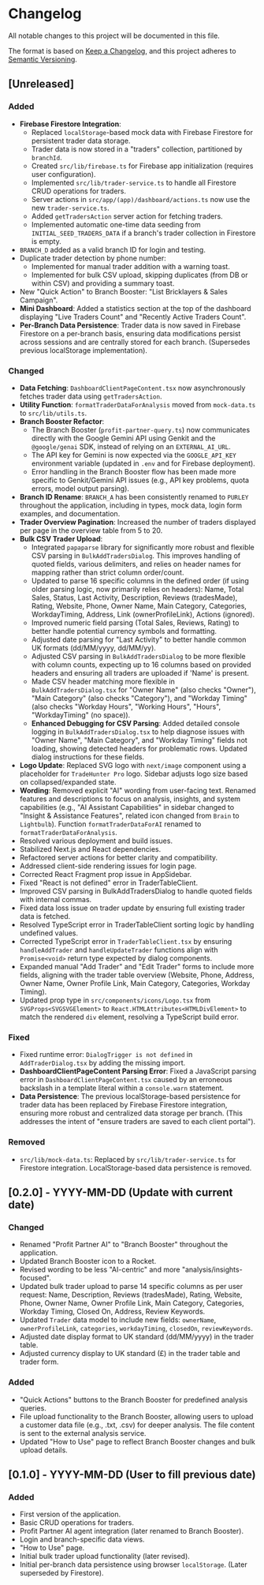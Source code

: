 
# Changelog

All notable changes to this project will be documented in this file.

The format is based on [Keep a Changelog](https://keepachangelog.com/en/1.0.0/),
and this project adheres to [Semantic Versioning](https://semver.org/spec/v2.0.0.html).

## [Unreleased]

### Added
- **Firebase Firestore Integration**:
    - Replaced `localStorage`-based mock data with Firebase Firestore for persistent trader data storage.
    - Trader data is now stored in a "traders" collection, partitioned by `branchId`.
    - Created `src/lib/firebase.ts` for Firebase app initialization (requires user configuration).
    - Implemented `src/lib/trader-service.ts` to handle all Firestore CRUD operations for traders.
    - Server actions in `src/app/(app)/dashboard/actions.ts` now use the new `trader-service.ts`.
    - Added `getTradersAction` server action for fetching traders.
    - Implemented automatic one-time data seeding from `INITIAL_SEED_TRADERS_DATA` if a branch's trader collection in Firestore is empty.
- `BRANCH_D` added as a valid branch ID for login and testing.
- Duplicate trader detection by phone number:
    - Implemented for manual trader addition with a warning toast.
    - Implemented for bulk CSV upload, skipping duplicates (from DB or within CSV) and providing a summary toast.
- New "Quick Action" to Branch Booster: "List Bricklayers & Sales Campaign".
- **Mini Dashboard**: Added a statistics section at the top of the dashboard displaying "Live Traders Count" and "Recently Active Traders Count".
- **Per-Branch Data Persistence**: Trader data is now saved in Firebase Firestore on a per-branch basis, ensuring data modifications persist across sessions and are centrally stored for each branch. (Supersedes previous localStorage implementation).

### Changed
- **Data Fetching**: `DashboardClientPageContent.tsx` now asynchronously fetches trader data using `getTradersAction`.
- **Utility Function**: `formatTraderDataForAnalysis` moved from `mock-data.ts` to `src/lib/utils.ts`.
- **Branch Booster Refactor**:
    - The Branch Booster (`profit-partner-query.ts`) now communicates directly with the Google Gemini API using Genkit and the `@google/genai` SDK, instead of relying on an `EXTERNAL_AI_URL`.
    - The API key for Gemini is now expected via the `GOOGLE_API_KEY` environment variable (updated in `.env` and for Firebase deployment).
    - Error handling in the Branch Booster flow has been made more specific to Genkit/Gemini API issues (e.g., API key problems, quota errors, model output parsing).
- **Branch ID Rename**: `BRANCH_A` has been consistently renamed to `PURLEY` throughout the application, including in types, mock data, login form examples, and documentation.
- **Trader Overview Pagination**: Increased the number of traders displayed per page in the overview table from 5 to 20.
- **Bulk CSV Trader Upload**:
    - Integrated `papaparse` library for significantly more robust and flexible CSV parsing in `BulkAddTradersDialog`. This improves handling of quoted fields, various delimiters, and relies on header names for mapping rather than strict column order/count.
    - Updated to parse 16 specific columns in the defined order (if using older parsing logic, now primarily relies on headers): Name, Total Sales, Status, Last Activity, Description, Reviews (tradesMade), Rating, Website, Phone, Owner Name, Main Category, Categories, WorkdayTiming, Address, Link (ownerProfileLink), Actions (ignored).
    - Improved numeric field parsing (Total Sales, Reviews, Rating) to better handle potential currency symbols and formatting.
    - Adjusted date parsing for "Last Activity" to better handle common UK formats (dd/MM/yyyy, dd/MM/yy).
    - Adjusted CSV parsing in `BulkAddTradersDialog` to be more flexible with column counts, expecting up to 16 columns based on provided headers and ensuring all traders are uploaded if 'Name' is present.
    - Made CSV header matching more flexible in `BulkAddTradersDialog.tsx` for "Owner Name" (also checks "Owner"), "Main Category" (also checks "Category"), and "Workday Timing" (also checks "Workday Hours", "Working Hours", "Hours", "WorkdayTiming" (no space)).
    - **Enhanced Debugging for CSV Parsing**: Added detailed console logging in `BulkAddTradersDialog.tsx` to help diagnose issues with "Owner Name", "Main Category", and "Workday Timing" fields not loading, showing detected headers for problematic rows. Updated dialog instructions for these fields.
- **Logo Update**: Replaced SVG logo with `next/image` component using a placeholder for `TradeHunter Pro` logo. Sidebar adjusts logo size based on collapsed/expanded state.
- **Wording**: Removed explicit "AI" wording from user-facing text. Renamed features and descriptions to focus on analysis, insights, and system capabilities (e.g., "AI Assistant Capabilities" in sidebar changed to "Insight & Assistance Features", related icon changed from `Brain` to `Lightbulb`). Function `formatTraderDataForAI` renamed to `formatTraderDataForAnalysis`.
- Resolved various deployment and build issues.
- Stabilized Next.js and React dependencies.
- Refactored server actions for better clarity and compatibility.
- Addressed client-side rendering issues for login page.
- Corrected React Fragment prop issue in AppSidebar.
- Fixed "React is not defined" error in TraderTableClient.
- Improved CSV parsing in BulkAddTradersDialog to handle quoted fields with internal commas.
- Fixed data loss issue on trader update by ensuring full existing trader data is fetched.
- Resolved TypeScript error in TraderTableClient sorting logic by handling undefined values.
- Corrected TypeScript error in `TraderTableClient.tsx` by ensuring `handleAddTrader` and `handleUpdateTrader` functions align with `Promise<void>` return type expected by dialog components.
- Expanded manual "Add Trader" and "Edit Trader" forms to include more fields, aligning with the trader table overview (Website, Phone, Address, Owner Name, Owner Profile Link, Main Category, Categories, Workday Timing).
- Updated prop type in `src/components/icons/Logo.tsx` from `SVGProps<SVGSVGElement>` to `React.HTMLAttributes<HTMLDivElement>` to match the rendered `div` element, resolving a TypeScript build error.

### Fixed
- Fixed runtime error: `DialogTrigger is not defined` in `AddTraderDialog.tsx` by adding the missing import.
- **DashboardClientPageContent Parsing Error**: Fixed a JavaScript parsing error in `DashboardClientPageContent.tsx` caused by an erroneous backslash in a template literal within a `console.warn` statement.
- **Data Persistence**: The previous localStorage-based persistence for trader data has been replaced by Firebase Firestore integration, ensuring more robust and centralized data storage per branch. (This addresses the intent of "ensure traders are saved to each client portal").

### Removed
- `src/lib/mock-data.ts`: Replaced by `src/lib/trader-service.ts` for Firestore integration. LocalStorage-based data persistence is removed.

## [0.2.0] - YYYY-MM-DD (Update with current date)
### Changed
- Renamed "Profit Partner AI" to "Branch Booster" throughout the application.
- Updated Branch Booster icon to a Rocket.
- Revised wording to be less "AI-centric" and more "analysis/insights-focused".
- Updated bulk trader upload to parse 14 specific columns as per user request: Name, Description, Reviews (tradesMade), Rating, Website, Phone, Owner Name, Owner Profile Link, Main Category, Categories, Workday Timing, Closed On, Address, Review Keywords.
- Updated `Trader` data model to include new fields: `ownerName`, `ownerProfileLink`, `categories`, `workdayTiming`, `closedOn`, `reviewKeywords`.
- Adjusted date display format to UK standard (dd/MM/yyyy) in the trader table.
- Adjusted currency display to UK standard (£) in the trader table and trader form.

### Added
- "Quick Actions" buttons to the Branch Booster for predefined analysis queries.
- File upload functionality to the Branch Booster, allowing users to upload a customer data file (e.g., .txt, .csv) for deeper analysis. The file content is sent to the external analysis service.
- Updated "How to Use" page to reflect Branch Booster changes and bulk upload details.

## [0.1.0] - YYYY-MM-DD (User to fill previous date)
### Added
- First version of the application.
- Basic CRUD operations for traders.
- Profit Partner AI agent integration (later renamed to Branch Booster).
- Login and branch-specific data views.
- "How to Use" page.
- Initial bulk trader upload functionality (later revised).
- Initial per-branch data persistence using browser `localStorage`. (Later superseded by Firestore).
